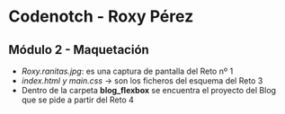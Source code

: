 # Codenotch - Roxy Pérez
## Módulo 2 - Maquetación

* *Roxy.ranitas.jpg*: es una captura de pantalla del Reto nº 1
* *index.html y main.css* -> son los ficheros del esquema del Reto 3
* Dentro de la carpeta **blog_flexbox** se encuentra el proyecto del Blog que se pide a partir del Reto 4
